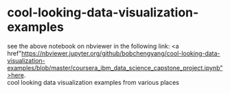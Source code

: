 # cool-looking-data-visualization-examples
see the above notebook on nbviewer in the following link: <a href"https://nbviewer.jupyter.org/github/bobchengyang/cool-looking-data-visualization-examples/blob/master/coursera_ibm_data_science_capstone_project.ipynb">here</a>. 
<br>
cool looking data visualization examples from various places
